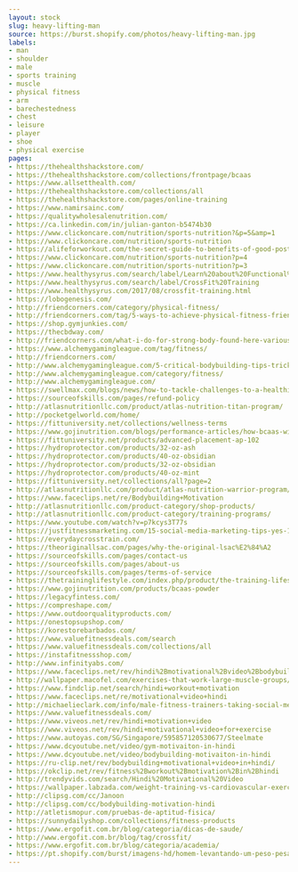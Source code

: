 ```yaml
---
layout: stock
slug: heavy-lifting-man
source: https://burst.shopify.com/photos/heavy-lifting-man.jpg
labels:
- man
- shoulder
- male
- sports training
- muscle
- physical fitness
- arm
- barechestedness
- chest
- leisure
- player
- shoe
- physical exercise
pages:
- https://thehealthshackstore.com/
- https://thehealthshackstore.com/collections/frontpage/bcaas
- https://www.allsetthealth.com/
- https://thehealthshackstore.com/collections/all
- https://thehealthshackstore.com/pages/online-training
- https://www.namirsainc.com/
- https://qualitywholesalenutrition.com/
- https://ca.linkedin.com/in/julian-ganton-b5474b30
- https://www.clickoncare.com/nutrition/sports-nutrition?&p=5&amp=1
- https://www.clickoncare.com/nutrition/sports-nutrition
- https://alifeforworkout.com/the-secret-guide-to-benefits-of-good-posture/
- https://www.clickoncare.com/nutrition/sports-nutrition?p=4
- https://www.clickoncare.com/nutrition/sports-nutrition?p=3
- https://www.healthysyrus.com/search/label/Learn%20about%20Functional%20Training
- https://www.healthysyrus.com/search/label/CrossFit%20Training
- https://www.healthysyrus.com/2017/08/crossfit-training.html
- https://lobogenesis.com/
- http://friendcorners.com/category/physical-fitness/
- http://friendcorners.com/tag/5-ways-to-achieve-physical-fitness-friendcorners/
- https://shop.gymjunkies.com/
- https://thecbdway.com/
- http://friendcorners.com/what-i-do-for-strong-body-found-here-various-steps-and-rules-to-maintain-our-physical-fitness-by-doing-exercise/
- https://www.alchemygamingleague.com/tag/fitness/
- http://friendcorners.com/
- http://www.alchemygamingleague.com/5-critical-bodybuilding-tips-tricks/
- http://www.alchemygamingleague.com/category/fitness/
- http://www.alchemygamingleague.com/
- https://swellmax.com/blogs/news/how-to-tackle-challenges-to-a-healthier-lifestyle-and-win
- https://sourceofskills.com/pages/refund-policy
- http://atlasnutritionllc.com/product/atlas-nutrition-titan-program/
- http://pocketgelworld.com/home/
- https://fittuniversity.net/collections/wellness-terms
- https://www.gojinutrition.com/blogs/performance-articles/how-bcaas-will-improve-your-performance
- https://fittuniversity.net/products/advanced-placement-ap-102
- https://hydroprotector.com/products/32-oz-ash
- https://hydroprotector.com/products/40-oz-obsidian
- https://hydroprotector.com/products/32-oz-obsidian
- https://hydroprotector.com/products/40-oz-mint
- https://fittuniversity.net/collections/all?page=2
- http://atlasnutritionllc.com/product/atlas-nutrition-warrior-program/
- https://www.faceclips.net/re/Bodybuilding+Motivation
- http://atlasnutritionllc.com/product-category/shop-products/
- http://atlasnutritionllc.com/product-category/training-programs/
- https://www.youtube.com/watch?v=p7kcys3T77s
- https://justfitnessmarketing.com/15-social-media-marketing-tips-yes-15-to-grow-your-training-business/
- https://everydaycrosstrain.com/
- https://theoriginallsac.com/pages/why-the-original-lsac%E2%84%A2
- https://sourceofskills.com/pages/contact-us
- https://sourceofskills.com/pages/about-us
- https://sourceofskills.com/pages/terms-of-service
- https://thetraininglifestyle.com/index.php/product/the-training-lifestyle-comprehensive-diet-plan/
- https://www.gojinutrition.com/products/bcaas-powder
- https://legacyfintess.com/
- https://compreshape.com/
- https://www.outdoorqualityproducts.com/
- https://onestopsupshop.com/
- https://korestorebarbados.com/
- https://www.valuefitnessdeals.com/search
- https://www.valuefitnessdeals.com/collections/all
- https://instafitnessshop.com/
- http://www.infinityabs.com/
- https://www.faceclips.net/rev/hindi%2Bmotivational%2Bvideo%2Bbodybuilding
- http://wallpaper.macofel.com/exercises-that-work-large-muscle-groups/
- https://www.findclip.net/search/hindi+workout+motivation
- https://www.faceclips.net/re/motivational+video+hindi
- http://michaelieclark.com/info/male-fitness-trainers-taking-social-media
- https://www.valuefitnessdeals.com/
- https://www.viveos.net/rev/hindi+motivation+video
- https://www.viveos.net/rev/hindi+motivational+video+for+exercise
- https://www.autoyas.com/SG/Singapore/595857120530677/Steelmate
- https://www.dcyoutube.net/video/gym-motivaiton-in-hindi
- https://www.dcyoutube.net/video/bodybuilding-motivaiton-in-hindi
- https://ru-clip.net/rev/bodybuilding+motivational+video+in+hindi/
- https://okclip.net/rev/fitness%2Bworkout%2Bmotivation%2Bin%2Bhindi
- http://trendyvids.com/search/Hindi%20Motivational%20Video
- https://wallpaper.labzada.com/weight-training-vs-cardiovascular-exercise/
- http://clipsg.com/cc/Janoon
- http://clipsg.com/cc/bodybuilding-motivation-hindi
- http://atletismopur.com/pruebas-de-aptitud-fisica/
- https://sunnydailyshop.com/collections/fitness-products
- https://www.ergofit.com.br/blog/categoria/dicas-de-saude/
- http://www.ergofit.com.br/blog/tag/crossfit/
- https://www.ergofit.com.br/blog/categoria/academia/
- https://pt.shopify.com/burst/imagens-hd/homem-levantando-um-peso-pesado
---
```

